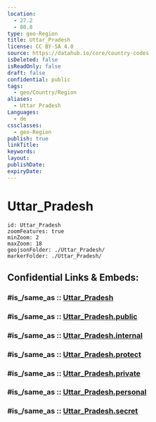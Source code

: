 ```yaml
---
location:
  - 27.2
  - 80.8
type: geo-Region
title: Uttar_Pradesh
license: CC BY-SA 4.0
source: https://datahub.io/core/country-codes
isDeleted: false
isReadOnly: false
draft: false
confidential: public
tags:
  - geo/Country/Region
aliases:
  - Uttar Pradesh
Languages:
  - de
cssclasses:
  - geo-Region
publish: true
linkTitle:
keywords:
layout:
publishDate:
expiryDate:
---
```


# Uttar_Pradesh

```leaflet
id: Uttar_Pradesh
zoomFeatures: true 
minZoom: 2 
maxZoom: 18
geojsonFolder: ./Uttar_Pradesh/
markerFolder: ./Uttar_Pradesh/
```


## Confidential Links & Embeds: 

### #is_/same_as :: [Uttar_Pradesh](/_Standards/Earth/Continent/Asia/Asia~South/India/States~India/Uttar_Pradesh.md) 

### #is_/same_as :: [Uttar_Pradesh.public](/_public/Earth/Continent/Asia/Asia~South/India/States~India/Uttar_Pradesh.public.md) 

### #is_/same_as :: [Uttar_Pradesh.internal](/_internal/Earth/Continent/Asia/Asia~South/India/States~India/Uttar_Pradesh.internal.md) 

### #is_/same_as :: [Uttar_Pradesh.protect](/_protect/Earth/Continent/Asia/Asia~South/India/States~India/Uttar_Pradesh.protect.md) 

### #is_/same_as :: [Uttar_Pradesh.private](/_private/Earth/Continent/Asia/Asia~South/India/States~India/Uttar_Pradesh.private.md) 

### #is_/same_as :: [Uttar_Pradesh.personal](/_personal/Earth/Continent/Asia/Asia~South/India/States~India/Uttar_Pradesh.personal.md) 

### #is_/same_as :: [Uttar_Pradesh.secret](/_secret/Earth/Continent/Asia/Asia~South/India/States~India/Uttar_Pradesh.secret.md)

